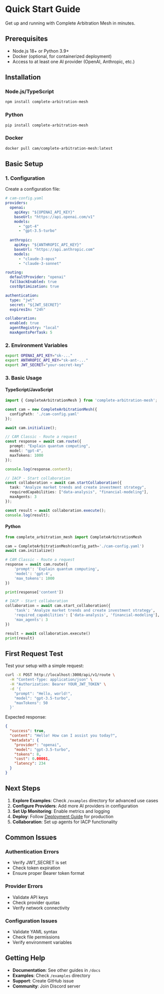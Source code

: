 # Quick Start Guide

Get up and running with Complete Arbitration Mesh in minutes.

## Prerequisites

- Node.js 18+ or Python 3.9+
- Docker (optional, for containerized deployment)
- Access to at least one AI provider (OpenAI, Anthropic, etc.)

## Installation

### Node.js/TypeScript

```bash
npm install complete-arbitration-mesh
```

### Python

```bash
pip install complete-arbitration-mesh
```

### Docker

```bash
docker pull cam/complete-arbitration-mesh:latest
```

## Basic Setup

### 1. Configuration

Create a configuration file:

```yaml
# cam-config.yaml
providers:
  openai:
    apiKey: "${OPENAI_API_KEY}"
    baseUrl: "https://api.openai.com/v1"
    models:
      - "gpt-4"
      - "gpt-3.5-turbo"
  
  anthropic:
    apiKey: "${ANTHROPIC_API_KEY}"
    baseUrl: "https://api.anthropic.com"
    models:
      - "claude-3-opus"
      - "claude-3-sonnet"

routing:
  defaultProvider: "openai"
  fallbackEnabled: true
  costOptimization: true

authentication:
  type: "jwt"
  secret: "${JWT_SECRET}"
  expiresIn: "24h"

collaboration:
  enabled: true
  agentRegistry: "local"
  maxAgentsPerTask: 5
```

### 2. Environment Variables

```bash
export OPENAI_API_KEY="sk-..."
export ANTHROPIC_API_KEY="sk-ant-..."
export JWT_SECRET="your-secret-key"
```

### 3. Basic Usage

#### TypeScript/JavaScript

```typescript
import { CompleteArbitrationMesh } from 'complete-arbitration-mesh';

const cam = new CompleteArbitrationMesh({
  configPath: './cam-config.yaml'
});

await cam.initialize();

// CAM Classic - Route a request
const response = await cam.route({
  prompt: "Explain quantum computing",
  model: "gpt-4",
  maxTokens: 1000
});

console.log(response.content);

// IACP - Start collaboration
const collaboration = await cam.startCollaboration({
  task: "Analyze market trends and create investment strategy",
  requiredCapabilities: ["data-analysis", "financial-modeling"],
  maxAgents: 3
});

const result = await collaboration.execute();
console.log(result);
```

#### Python

```python
from complete_arbitration_mesh import CompleteArbitrationMesh

cam = CompleteArbitrationMesh(config_path='./cam-config.yaml')
await cam.initialize()

# CAM Classic - Route a request
response = await cam.route({
    'prompt': 'Explain quantum computing',
    'model': 'gpt-4',
    'max_tokens': 1000
})

print(response['content'])

# IACP - Start collaboration
collaboration = await cam.start_collaboration({
    'task': 'Analyze market trends and create investment strategy',
    'required_capabilities': ['data-analysis', 'financial-modeling'],
    'max_agents': 3
})

result = await collaboration.execute()
print(result)
```

## First Request Test

Test your setup with a simple request:

```bash
curl -X POST http://localhost:3000/api/v1/route \
  -H "Content-Type: application/json" \
  -H "Authorization: Bearer YOUR_JWT_TOKEN" \
  -d '{
    "prompt": "Hello, world!",
    "model": "gpt-3.5-turbo",
    "maxTokens": 50
  }'
```

Expected response:
```json
{
  "success": true,
  "content": "Hello! How can I assist you today?",
  "metadata": {
    "provider": "openai",
    "model": "gpt-3.5-turbo",
    "tokens": 8,
    "cost": 0.00001,
    "latency": 234
  }
}
```

## Next Steps

1. **Explore Examples**: Check `/examples` directory for advanced use cases
2. **Configure Providers**: Add more AI providers in configuration
3. **Set Up Monitoring**: Enable metrics and logging
4. **Deploy**: Follow [Deployment Guide](./deployment.md) for production
5. **Collaboration**: Set up agents for IACP functionality

## Common Issues

### Authentication Errors
- Verify JWT_SECRET is set
- Check token expiration
- Ensure proper Bearer token format

### Provider Errors
- Validate API keys
- Check provider quotas
- Verify network connectivity

### Configuration Issues
- Validate YAML syntax
- Check file permissions
- Verify environment variables

## Getting Help

- **Documentation**: See other guides in `/docs`
- **Examples**: Check `/examples` directory
- **Support**: Create GitHub issue
- **Community**: Join Discord server
